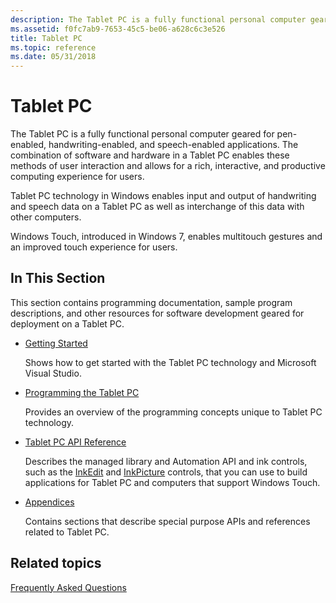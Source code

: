 ```yaml
---
description: The Tablet PC is a fully functional personal computer geared for pen-enabled, handwriting-enabled, and speech-enabled applications.
ms.assetid: f0fc7ab9-7653-45c5-be06-a628c6c3e526
title: Tablet PC
ms.topic: reference
ms.date: 05/31/2018
---
```


# Tablet PC

The Tablet PC is a fully functional personal computer geared for pen-enabled, handwriting-enabled, and speech-enabled applications. The combination of software and hardware in a Tablet PC enables these methods of user interaction and allows for a rich, interactive, and productive computing experience for users.

Tablet PC technology in Windows enables input and output of handwriting and speech data on a Tablet PC as well as interchange of this data with other computers.

Windows Touch, introduced in Windows 7, enables multitouch gestures and an improved touch experience for users.

## In This Section

This section contains programming documentation, sample program descriptions, and other resources for software development geared for deployment on a Tablet PC.

-   [Getting Started](getting-started.md)

    Shows how to get started with the Tablet PC technology and Microsoft Visual Studio.

-   [Programming the Tablet PC](programming-the-tablet-pc.md)

    Provides an overview of the programming concepts unique to Tablet PC technology.

-   [Tablet PC API Reference](tablet-pc-api-reference.md)

    Describes the managed library and Automation API and ink controls, such as the [InkEdit](inkedit-control-reference.md) and [InkPicture](inkpicture-control-reference.md) controls, that you can use to build applications for Tablet PC and computers that support Windows Touch.

-   [Appendices](appendices.md)

    Contains sections that describe special purpose APIs and references related to Tablet PC.

## Related topics

<dl> <dt>

[Frequently Asked Questions](frequently-asked-questions.yml)
</dt> </dl>

 

 



